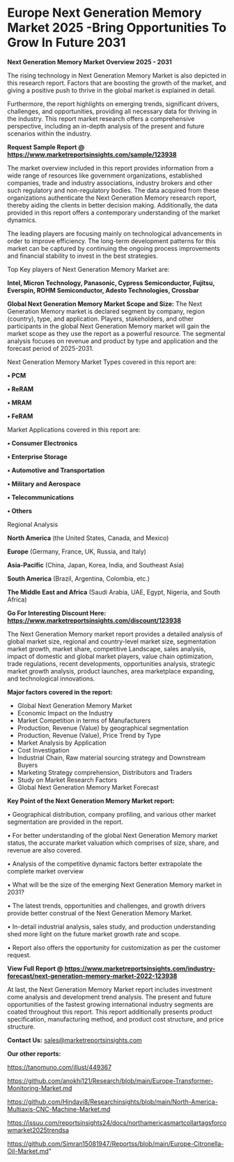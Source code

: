  # Europe Next Generation Memory Market 2025 -Bring Opportunities To Grow In Future 2031

<Strong> Next Generation Memory Market Overview 2025 - 2031</strong>

The rising technology in Next Generation Memory Market is also depicted in this research report. Factors that are boosting the growth of the market, and giving a positive push to thrive in the global market is explained in detail.

Furthermore, the report highlights on emerging trends, significant drivers, challenges, and opportunities, providing all necessary data for thriving in the industry. This report market research offers a comprehensive perspective, including an in-depth analysis of the present and future scenarios within the industry.

<strong>Request Sample Report @ <a href=https://www.marketreportsinsights.com/sample/123938>https://www.marketreportsinsights.com/sample/123938</a></strong>

The market overview included in this report provides information from a wide range of resources like government organizations, established companies, trade and industry associations, industry brokers and other such regulatory and non-regulatory bodies. The data acquired from these organizations authenticate the Next Generation Memory research report, thereby aiding the clients in better decision making. Additionally, the data provided in this report offers a contemporary understanding of the market dynamics.

The leading players are focusing mainly on technological advancements in order to improve efficiency. The long-term development patterns for this market can be captured by continuing the ongoing process improvements and financial stability to invest in the best strategies.

Top Key players of Next Generation Memory Market are:

<strong>Intel, Micron Technology, Panasonic, Cypress Semiconductor, Fujitsu, Everspin, ROHM Semiconductor, Adesto Technologies, Crossbar</strong>

<strong><b>Global Next Generation Memory Market Scope and Size:</b></strong>
The Next Generation Memory market is declared segment by company, region (country), type, and application. Players, stakeholders, and other participants in the global Next Generation Memory market will gain the market scope as they use the report as a powerful resource. The segmental analysis focuses on revenue and product by type and application and the forecast period of 2025-2031.

Next Generation Memory Market Types covered in this report are:

<strong>• PCM

• ReRAM

• MRAM

• FeRAM</strong>

Market Applications covered in this report are:

<strong>• Consumer Electronics

• Enterprise Storage

• Automotive and Transportation

• Military and Aerospace

• Telecommunications

• Others</strong> 

Regional Analysis

<strong>North America</strong> (the United States, Canada, and Mexico)

<strong>Europe</strong> (Germany, France, UK, Russia, and Italy)

<strong>Asia-Pacific</strong> (China, Japan, Korea, India, and Southeast Asia)

<strong>South America</strong> (Brazil, Argentina, Colombia, etc.)

<strong>The Middle East and Africa</strong> (Saudi Arabia, UAE, Egypt, Nigeria, and South Africa)

<strong>Go For Interesting Discount Here: <a href=https://www.marketreportsinsights.com/discount/123938>https://www.marketreportsinsights.com/discount/123938</a></strong>

The Next Generation Memory market report provides a detailed analysis of global market size, regional and country-level market size, segmentation market growth, market share, competitive Landscape, sales analysis, impact of domestic and global market players, value chain optimization, trade regulations, recent developments, opportunities analysis, strategic market growth analysis, product launches, area marketplace expanding, and technological innovations.

<strong><b>Major factors covered in the report:</b></strong>
<ul>
  <li>Global Next Generation Memory Market </li>
  <li>Economic Impact on the Industry</li>
  <li>Market Competition in terms of Manufacturers</li>
  <li>Production, Revenue (Value) by geographical segmentation</li>
  <li>Production, Revenue (Value), Price Trend by Type</li>
  <li>Market Analysis by Application</li>
  <li>Cost Investigation</li>
  <li>Industrial Chain, Raw material sourcing strategy and Downstream Buyers</li>
  <li>Marketing Strategy comprehension, Distributors and Traders</li>
  <li>Study on Market Research Factors</li>
  <li>Global Next Generation Memory Market Forecast</li>
</ul>

<strong><b>Key Point of the Next Generation Memory Market report:</b></strong>

• Geographical distribution, company profiling, and various other market segmentation are provided in the report.

• For better understanding of the global Next Generation Memory market status, the accurate market valuation which comprises of size, share, and revenue are also covered.

• Analysis of the competitive dynamic factors better extrapolate the complete market overview

• What will be the size of the emerging Next Generation Memory market in 2031?

• The latest trends, opportunities and challenges, and growth drivers provide better construal of the Next Generation Memory Market.

• In-detail industrial analysis, sales study, and production understanding shed more light on the future market growth rate and scope.

• Report also offers the opportunity for customization as per the customer request.

<strong><b>View Full Report @ <a href=https://www.marketreportsinsights.com/industry-forecast/next-generation-memory-market-2022-123938>https://www.marketreportsinsights.com/industry-forecast/next-generation-memory-market-2022-123938</a></b></strong>


At last, the Next Generation Memory Market report includes investment come analysis and development trend analysis. The present and future opportunities of the fastest growing international industry segments are coated throughout this report. This report additionally presents product specification, manufacturing method, and product cost structure, and price structure.

<strong>Contact Us:</strong>
sales@marketreportsinsights.com

<strong>Our other reports:</strong>

<a href=https://tanomuno.com/illust/449367>https://tanomuno.com/illust/449367</a>

<a href=https://github.com/anokhi121/Research/blob/main/Europe-Transformer-Monitoring-Market.md>https://github.com/anokhi121/Research/blob/main/Europe-Transformer-Monitoring-Market.md</a>

<a href=https://github.com/Hindavi8/Researchinsights/blob/main/North-America-Multiaxis-CNC-Machine-Market.md>https://github.com/Hindavi8/Researchinsights/blob/main/North-America-Multiaxis-CNC-Machine-Market.md</a>

<a href=https://issuu.com/reportsinsights24/docs/northamericasmartcollartagsforcowmarket2025trendsa>https://issuu.com/reportsinsights24/docs/northamericasmartcollartagsforcowmarket2025trendsa</a>

<a href=https://github.com/Simran15081947/Reportss/blob/main/Europe-Citronella-Oil-Market.md>https://github.com/Simran15081947/Reportss/blob/main/Europe-Citronella-Oil-Market.md</a>"

